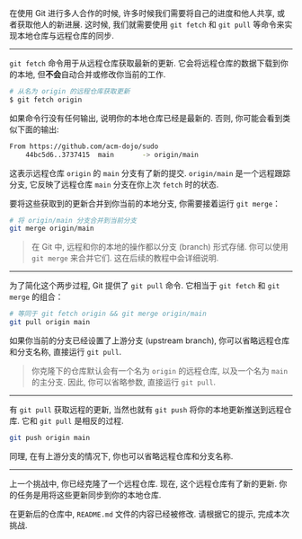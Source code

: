 在使用 Git 进行多人合作的时候, 许多时候我们需要将自己的进度和他人共享, 或者获取他人的新进展. 这时候, 我们就需要使用 `git fetch` 和 `git pull` 等命令来实现本地仓库与远程仓库的同步.

---

`git fetch` 命令用于从远程仓库获取最新的更新. 它会将远程仓库的数据下载到你的本地, 但**不会**自动合并或修改你当前的工作. 

```bash
# 从名为 origin 的远程仓库获取更新
$ git fetch origin
```

如果命令行没有任何输出, 说明你的本地仓库已经是最新的. 否则, 你可能会看到类似下面的输出:

```bash
From https://github.com/acm-dojo/sudo
    44bc5d6..3737415  main       -> origin/main
```

这表示远程仓库 `origin` 的 `main` 分支有了新的提交. `origin/main` 是一个远程跟踪分支, 它反映了远程仓库 `main` 分支在你上次 `fetch` 时的状态. 

要将这些获取到的更新合并到你当前的本地分支, 你需要接着运行 `git merge`：

```bash
# 将 origin/main 分支合并到当前分支
git merge origin/main
```

> 在 Git 中, 远程和你的本地的操作都以分支 (branch) 形式存储. 你可以使用 `git merge` 来合并它们. 这在后续的教程中会详细说明.

---

为了简化这个两步过程, Git 提供了 `git pull` 命令. 它相当于 `git fetch` 和 `git merge` 的组合：

```bash
# 等同于 git fetch origin && git merge origin/main
git pull origin main
```

如果你当前的分支已经设置了上游分支 (upstream branch), 你可以省略远程仓库和分支名称, 直接运行 `git pull`.

> 你克隆下的仓库默认会有一个名为 `origin` 的远程仓库, 以及一个名为 `main` 的主分支. 因此, 你可以省略参数, 直接运行 `git pull`.

---

有 `git pull` 获取远程的更新, 当然也就有 `git push` 将你的本地更新推送到远程仓库. 它和 `git pull` 是相反的过程. 

```bash
git push origin main
```

同理, 在有上游分支的情况下, 你也可以省略远程仓库和分支名称.

---

上一个挑战中, 你已经克隆了一个远程仓库. 现在, 这个远程仓库有了新的更新. 你的任务是用将这些更新同步到你的本地仓库.

在更新后的仓库中, `README.md` 文件的内容已经被修改. 请根据它的提示, 完成本次挑战.
